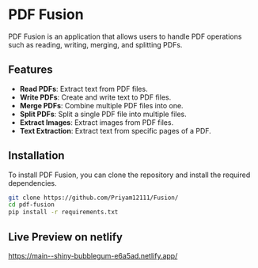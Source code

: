 # PDF Fusion

PDF Fusion is an application that allows users to handle PDF operations such as reading, writing, merging, and splitting PDFs. 

## Features

- **Read PDFs**: Extract text from PDF files.
- **Write PDFs**: Create and write text to PDF files.
- **Merge PDFs**: Combine multiple PDF files into one.
- **Split PDFs**: Split a single PDF file into multiple files.
- **Extract Images**: Extract images from PDF files.
- **Text Extraction**: Extract text from specific pages of a PDF.

## Installation

To install PDF Fusion, you can clone the repository and install the required dependencies.

```bash
git clone https://github.com/Priyam12111/Fusion/
cd pdf-fusion
pip install -r requirements.txt
```
## Live Preview on netlify
https://main--shiny-bubblegum-e6a5ad.netlify.app/
